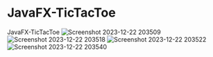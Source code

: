 # JavaFX-TicTacToe
JavaFX-TicTacToe
![Screenshot 2023-12-22 203509](https://github.com/OsmanBaturArpacik/JavaFX-TicTacToe/assets/115732053/dac442aa-5faa-4c0f-b5cb-086f3b2f035e)
![Screenshot 2023-12-22 203518](https://github.com/OsmanBaturArpacik/JavaFX-TicTacToe/assets/115732053/c82a3ae3-7a30-48e0-b39f-72ab9f92d654)
![Screenshot 2023-12-22 203522](https://github.com/OsmanBaturArpacik/JavaFX-TicTacToe/assets/115732053/1e46b8f1-c815-427b-a7cc-46e111198bf5)
![Screenshot 2023-12-22 203540](https://github.com/OsmanBaturArpacik/JavaFX-TicTacToe/assets/115732053/ef26bd72-fdfd-4e24-9e88-b24b009aa9c4)
